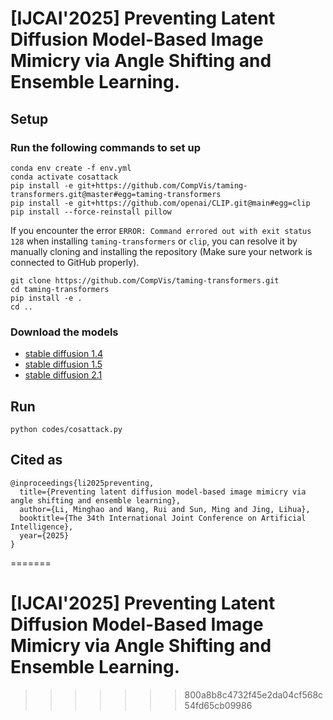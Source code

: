# [IJCAI'2025] Preventing Latent Diffusion Model-Based Image Mimicry via Angle Shifting and Ensemble Learning.

## Setup

### **Run the following commands to set up**

```
conda env create -f env.yml
conda activate cosattack
pip install -e git+https://github.com/CompVis/taming-transformers.git@master#egg=taming-transformers
pip install -e git+https://github.com/openai/CLIP.git@main#egg=clip
pip install --force-reinstall pillow
```

If you encounter the error `ERROR: Command errored out with exit status 128` when installing `taming-transformers` or  `clip`, you can resolve it by manually cloning and installing the repository (Make sure your network is connected to GitHub properly).

```
git clone https://github.com/CompVis/taming-transformers.git
cd taming-transformers
pip install -e .
cd ..
```

### Download the models

* [stable diffusion 1.4](https://huggingface.co/CompVis/stable-diffusion-v-1-4-original/tree/main)
* [stable diffusion 1.5](https://huggingface.co/stable-diffusion-v1-5/stable-diffusion-v1-5/tree/main)
* [stable diffusion 2.1](https://huggingface.co/stabilityai/stable-diffusion-2-1/tree/main)

## Run

```
python codes/cosattack.py
```

## Cited as

```
@inproceedings{li2025preventing,
  title={Preventing latent diffusion model-based image mimicry via angle shifting and ensemble learning},
  author={Li, Minghao and Wang, Rui and Sun, Ming and Jing, Lihua},
  booktitle={The 34th International Joint Conference on Artificial Intelligence},
  year={2025}
}
```

=======

# [IJCAI'2025] Preventing Latent Diffusion Model-Based Image Mimicry via Angle Shifting and Ensemble Learning.

>>>>>>> 800a8b8c4732f45e2da04cf568c54fd65cb09986
>>>>>>>
>>>>>>
>>>>>
>>>>
>>>
>>
